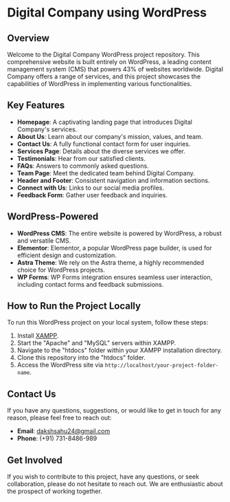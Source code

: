 # Digital Company using WordPress

## Overview

Welcome to the Digital Company WordPress project repository. This comprehensive website is built entirely on WordPress, a leading content management system (CMS) that powers 43% of websites worldwide. Digital Company offers a range of services, and this project showcases the capabilities of WordPress in implementing various functionalities.

## Key Features

- **Homepage**: A captivating landing page that introduces Digital Company's services.
- **About Us**: Learn about our company's mission, values, and team.
- **Contact Us**: A fully functional contact form for user inquiries.
- **Services Page**: Details about the diverse services we offer.
- **Testimonials**: Hear from our satisfied clients.
- **FAQs**: Answers to commonly asked questions.
- **Team Page**: Meet the dedicated team behind Digital Company.
- **Header and Footer**: Consistent navigation and information sections.
- **Connect with Us**: Links to our social media profiles.
- **Feedback Form**: Gather user feedback and inquiries.

## WordPress-Powered

- **WordPress CMS**: The entire website is powered by WordPress, a robust and versatile CMS.
- **Elementor**: Elementor, a popular WordPress page builder, is used for efficient design and customization.
- **Astra Theme**: We rely on the Astra theme, a highly recommended choice for WordPress projects.
- **WP Forms**: WP Forms integration ensures seamless user interaction, including contact forms and feedback submissions.

## How to Run the Project Locally

To run this WordPress project on your local system, follow these steps:

1. Install [XAMPP](https://www.apachefriends.org/index.html).
2. Start the "Apache" and "MySQL" servers within XAMPP.
3. Navigate to the "htdocs" folder within your XAMPP installation directory.
4. Clone this repository into the "htdocs" folder.
5. Access the WordPress site via `http://localhost/your-project-folder-name`.

## Contact Us

If you have any questions, suggestions, or would like to get in touch for any reason, please feel free to reach out:

- **Email**: dakshsahu24@gmail.com
- **Phone**: (+91) 731-8486-989

## Get Involved

If you wish to contribute to this project, have any questions, or seek collaboration, please do not hesitate to reach out. We are enthusiastic about the prospect of working together.

